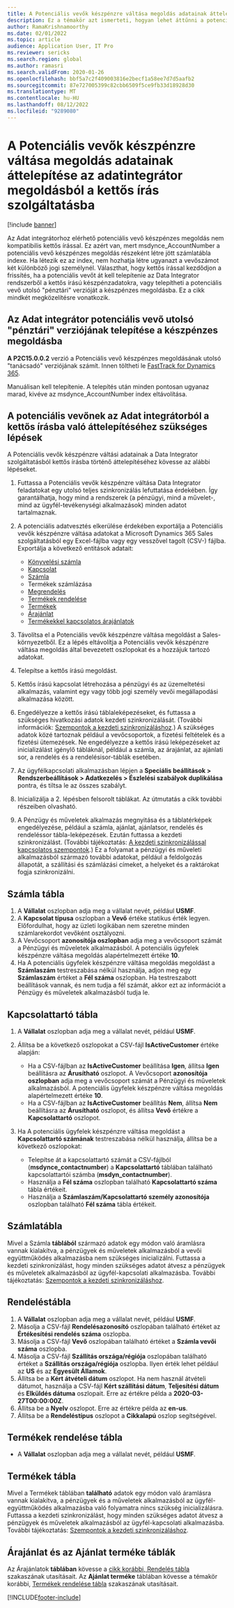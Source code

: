 ```yaml
---
title: A Potenciális vevők készpénzre váltása megoldás adatainak áttelepítése az adatintegrátor megoldásból a kettős írás szolgáltatásba
description: Ez a témakör azt ismerteti, hogyan lehet áttűnni a potenciális vevőt az Adat integrátorból a kettős írásba.
author: RamaKrishnamoorthy
ms.date: 02/01/2022
ms.topic: article
audience: Application User, IT Pro
ms.reviewer: sericks
ms.search.region: global
ms.author: ramasri
ms.search.validFrom: 2020-01-26
ms.openlocfilehash: bbf5a7c2f409003816e2becf1a58ee7d7d5aafb2
ms.sourcegitcommit: 87e727005399c82cbb6509f5ce9fb33d18928d30
ms.translationtype: MT
ms.contentlocale: hu-HU
ms.lasthandoff: 08/12/2022
ms.locfileid: "9289080"
---
```

# <a name="migrate-prospect-to-cash-data-from-data-integrator-to-dual-write"></a>A Potenciális vevők készpénzre váltása megoldás adatainak áttelepítése az adatintegrátor megoldásból a kettős írás szolgáltatásba

[!include [banner](../../includes/banner.md)]

Az Adat integrátorhoz elérhető potenciális vevő készpénzes megoldás nem kompatibilis kettős írással. Ez azért van, mert msdynce_AccountNumber a potenciális vevő készpénzes megoldás részeként létre jött számlatábla indexe. Ha létezik ez az index, nem hozhatja létre ugyanazt a vevőszámot két különböző jogi személynél. Választhat, hogy kettős írással kezdődjon a frissítés, ha a potenciális vevőt át kell telepítenie az Data Integrator rendszerből a kettős írású készpénzadatokra, vagy telepítheti a potenciális vevő utolsó "pénztári" verzióját a készpénzes megoldásba. Ez a cikk mindkét megközelítésre vonatkozik.

## <a name="install-the-last-dorman-version-of-the-data-integrator-prospect-to-cash-solution"></a>Az Adat integrátor potenciális vevő utolsó "pénztári" verziójának telepítése a készpénzes megoldásba

**A P2C15.0.0.2** verzió a Potenciális vevő készpénzes megoldásának utolsó "tanácsadó" verziójának számít. Innen töltheti le [FastTrack for Dynamics 365](https://github.com/microsoft/Dynamics-365-FastTrack-Implementation-Assets/tree/master/Dual-write/P2C).

Manuálisan kell telepítenie. A telepítés után minden pontosan ugyanaz marad, kivéve az msdynce_AccountNumber index eltávolítása.

## <a name="steps-to-migrate-prospect-to-cash-data-from-data-integrator-to-dual-write"></a>A potenciális vevőnek az Adat integrátorból a kettős írásba való áttelepítéséhez szükséges lépések

A Potenciális vevők készpénzre váltási adatainak a Data Integrator szolgáltatásból kettős írásba történő áttelepítéséhez kövesse az alábbi lépéseket.

1. Futtassa a Potenciális vevők készpénzre váltása Data Integrator feladatokat egy utolsó teljes szinkronizálás lefuttatása érdekében. Így garantálhatja, hogy mind a rendszerek (a pénzügyi, mind a művelet-, mind az ügyfél-tevékenységi alkalmazások) minden adatot tartalmaznak.
2. A potenciális adatvesztés elkerülése érdekében exportálja a Potenciális vevők készpénzre váltása adatokat a Microsoft Dynamics 365 Sales szolgáltatásból egy Excel-fájlba vagy egy vesszővel tagolt (CSV-) fájlba. Exportálja a következő entitások adatait:

    - [Könyvelési számla](#account-table)
    - [Kapcsolat](#contact-table)
    - [Számla](#invoice-table)
    - Termékek számlázása
    - [Megrendelés](#order-table)
    - [Termékek rendelése](#order-products-table)
    - [Termékek](#products-table)
    - [Árajánlat](#quote-and-quote-product-tables)
    - [Termékekkel kapcsolatos árajánlatok](#quote-and-quote-product-tables)

3. Távolítsa el a Potenciális vevők készpénzre váltása megoldást a Sales-környezetből. Ez a lépés eltávolítja a Potenciális vevők készpénzre váltása megoldás által bevezetett oszlopokat és a hozzájuk tartozó adatokat.
4. Telepítse a kettős írású megoldást.
5. Kettős írású kapcsolat létrehozása a pénzügyi és az üzemeltetési alkalmazás, valamint egy vagy több jogi személy vevői megállapodási alkalmazása között.
6. Engedélyezze a kettős írású táblaleképezéseket, és futtassa a szükséges hivatkozási adatok kezdeti szinkronizálását. (További információk: [Szempontok a kezdeti szinkronizáláshoz](initial-sync-guidance.md).) A szükséges adatok közé tartoznak például a vevőcsoportok, a fizetési feltételek és a fizetési ütemezések. Ne engedélyezze a kettős írású leképezéseket az inicializálást igénylő tábláknál, például a számla, az árajánlat, az ajánlati sor, a rendelés és a rendelésisor-táblák esetében.
7. Az ügyfélkapcsolati alkalmazásban lépjen a **Speciális beállítások \> Rendszerbeállítások \> Adatkezelés \> Észlelési szabályok duplikálása** pontra, és tiltsa le az összes szabályt.
8. Inicializálja a 2. lépésben felsorolt táblákat. Az útmutatás a cikk további részeiben olvasható.
9. A Pénzügy és műveletek alkalmazás megnyitása és a táblatérképek engedélyezése, például a számla, ajánlat, ajánlatsor, rendelés és rendeléssor tábla-leképezések. Ezután futtassa a kezdeti szinkronizálást. (További tájékoztatás: [A kezdeti szinkronizálással kapcsolatos szempontok](initial-sync-guidance.md).) Ez a folyamat a pénzügyi és műveleti alkalmazásból származó további adatokat, például a feldolgozás állapotát, a szállítási és számlázási címeket, a helyeket és a raktárokat fogja szinkronizálni.

## <a name="account-table"></a>Számla tábla

1. A **Vállalat** oszlopban adja meg a vállalat nevét, például **USMF**.
2. A **Kapcsolat típusa** oszlopban a **Vevő** értéke statikus érték legyen. Előfordulhat, hogy az üzleti logikában nem szeretne minden számlarekordot vevőként osztályozni.
3. A Vevőcsoport **azonosítója oszlopban** adja meg a vevőcsoport számát a Pénzügyi és műveletek alkalmazásból. A potenciális ügyfelek készpénzre váltása megoldás alapértelmezett értéke **10**.
4. Ha A potenciális ügyfelek készpénzre váltása megoldás megoldást a **Számlaszám** testreszabása nélkül használja, adjon meg egy **Számlaszám** értéket a **Fél száma** oszlopban. Ha testreszabott beállítások vannak, és nem tudja a fél számát, akkor ezt az információt a Pénzügy és műveletek alkalmazásból tudja le.

## <a name="contact-table"></a>Kapcsolattartó tábla

1. A **Vállalat** oszlopban adja meg a vállalat nevét, például **USMF**.
2. Állítsa be a következő oszlopokat a CSV-fájl **IsActiveCustomer** értéke alapján:

    - Ha a CSV-fájlban az **IsActiveCustomer** beállítása **Igen**, állítsa **Igen** beállításra az **Árusítható** oszlopot. A Vevőcsoport **azonosítója oszlopban** adja meg a vevőcsoport számát a Pénzügyi és műveletek alkalmazásból. A potenciális ügyfelek készpénzre váltása megoldás alapértelmezett értéke **10**.
    - Ha a CSV-fájlban az **IsActiveCustomer** beállítás **Nem**, állítsa **Nem** beállításra az **Árusítható** oszlopot, és állítsa **Vevő** értékre a **Kapcsolattartó** oszlopot.

3. Ha A potenciális ügyfelek készpénzre váltása megoldást a **Kapcsolattartó számának** testreszabása nélkül használja, állítsa be a következő oszlopokat:

    - Telepítse át a kapcsolattartó számát a CSV-fájlból (**msdynce\_contactnumber**) a **Kapcsolattartó** táblában található kapcsolattartói számba (**msdyn\_contactnumber**).
    - Használja a **Fél száma** oszlopban található **Kapcsolattartó száma** tábla értékeit.
    - Használja a **Számlaszám/Kapcsolattartó személy azonosítója** oszlopban található **Fél száma** tábla értékeit.

## <a name="invoice-table"></a>Számlatábla

Mivel a Számla **táblából** származó adatok egy módon való áramlásra vannak kialakítva, a pénzügyek és műveletek alkalmazásból a vevői együttműködés alkalmazásba nem szükséges inicializálni. Futtassa a kezdeti szinkronizálást, hogy minden szükséges adatot átvesz a pénzügyek és műveletek alkalmazásból az ügyfél-kapcsolati alkalmazásba. További tájékoztatás: [Szempontok a kezdeti szinkronizáláshoz](initial-sync-guidance.md).

## <a name="order-table"></a>Rendeléstábla

1. A **Vállalat** oszlopban adja meg a vállalat nevét, például **USMF**.
2. Másolja a CSV-fájl **Rendelésazonosító** oszlopában található értéket az **Értékesítési rendelés száma** oszlopba.
3. Másolja a CSV-fájl **Vevő** oszlopában található értéket a **Számla vevői száma** oszlopba.
4. Másolja a CSV-fájl **Szállítás országa/régiója** oszlopában található értéket a **Szállítás országa/régiója** oszlopba. Ilyen érték lehet például az **US** és az **Egyesült Államok**.
5. Állítsa be a **Kért átvételi dátum** oszlopot. Ha nem használ átvételi dátumot, használja a CSV-fájl **Kért szállítási dátum**, **Teljesítési dátum** és **Elküldés dátuma** oszlopait. Erre az értékre példa a **2020-03-27T00:00:00Z**.
6. Állítsa be a **Nyelv** oszlopot. Erre az értékre példa az **en-us**.
7. Állítsa be a **Rendeléstípus** oszlopot a **Cikkalapú** oszlop segítségével.

## <a name="order-products-table"></a>Termékek rendelése tábla

- A **Vállalat** oszlopban adja meg a vállalat nevét, például **USMF**.

## <a name="products-table"></a>Termékek tábla

Mivel a Termékek táblában **található** adatok egy módon való áramlásra vannak kialakítva, a pénzügyek és a műveletek alkalmazásból az ügyfél-együttműködés alkalmazásba való folyamatra nincs szükség inicializálásra. Futtassa a kezdeti szinkronizálást, hogy minden szükséges adatot átvesz a pénzügyek és műveletek alkalmazásból az ügyfél-kapcsolati alkalmazásba. További tájékoztatás: [Szempontok a kezdeti szinkronizáláshoz](initial-sync-guidance.md).

## <a name="quote-and-quote-product-tables"></a>Árajánlat és az Ajánlat terméke táblák

Az Árajánlatok **táblában** kövesse a [cikk korábbi, Rendelés tábla](#order-table) szakaszának utasításait. Az **Ajánlat terméke** táblában kövesse a témakör korábbi, [Termékek rendelése tábla](#order-products-table) szakaszának utasításait.


[!INCLUDE[footer-include](../../../../includes/footer-banner.md)]

